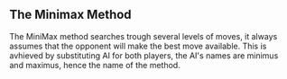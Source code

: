 ## The Minimax Method

The MiniMax method searches trough several levels of moves, it always assumes that the opponent will make the best move available. This is avhieved by substituting AI for both players, the AI's names are minimus and maximus, hence the name of the method.